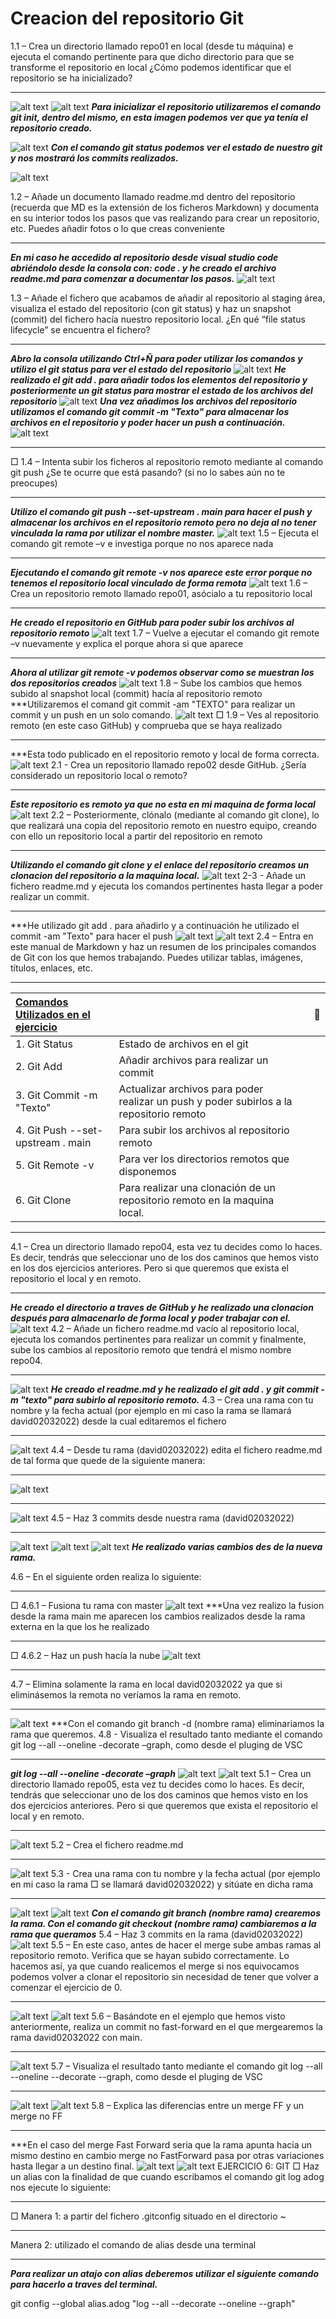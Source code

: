 # Creacion del repositorio Git
1.1 – Crea un directorio llamado repo01 en local (desde tu máquina) e ejecuta el comando
pertinente para que dicho directorio para que se transforme el repositorio en local 
¿Cómo podemos identificar que el repositorio se ha inicializado?
***
![alt text](image.png)
![alt text](image-1.png)
***Para inicializar el repositorio utilizaremos el comando git init, dentro del mismo, en esta imagen podemos ver que ya tenía el repositorio creado.***

![alt text](image-2.png)
***Con el comando git status podemos ver el estado de nuestro git y nos mostrará los commits realizados.***

![alt text](image-3.png)

1.2 – Añade un documento llamado readme.md dentro del repositorio (recuerda que MD es la extensión de los ficheros Markdown) y documenta en su interior todos los pasos que vas realizando para crear un repositorio, etc. 
Puedes añadir fotos o lo que creas conveniente
***
***En mi caso he accedido al repositorio desde visual studio code abriéndolo desde la consola con: code . y he creado el archivo readme.md para comenzar a documentar los pasos.***
![alt text](image-4.png)

1.3 – Añade el fichero que acabamos de añadir al repositorio al staging área, visualiza el estado del repositorio (con git status) y haz un snapshot (commit) del fichero hacía nuestro repositorio local. ¿En qué “file status lifecycle” se encuentra el fichero?
***
***Abro la consola utilizando Ctrl+Ñ para poder utilizar los comandos y utilizo el git status para ver el estado del repositorio***
![alt text](image-5.png)
***He realizado el git add . para añadir todos los elementos del repositorio  y posteriormente un git status para mostrar el estado de los archivos del repositorio***
![alt text](image-6.png)
***Una vez añadimos los archivos del repositorio utilizamos el comando git commit -m "Texto" para almacenar los archivos en el repositorio y poder hacer un push a continuación.***
![alt text](image-7.png)
***
□ 1.4 – Intenta subir los ficheros al repositorio remoto mediante al comando git push ¿Se te ocurre que
está pasando? (si no lo sabes aún no te preocupes)
***
***Utilizo el comando git push --set-upstream . main para hacer el push y almacenar los archivos en el repositorio remoto pero no deja al no tener vinculada la rama por utilizar el nombre master.***
![alt text](image-8.png)
1.5 – Ejecuta el comando git remote –v e investiga porque no nos aparece nada
***
***Ejecutando el comando git remote -v nos aparece este error porque no tenemos el repositorio local vinculado de forma remota***
![alt text](image-9.png)
1.6 – Crea un repositorio remoto llamado repo01, asócialo a tu repositorio local
***
***He creado el repositorio en GitHub para poder subir los archivos al repositorio remoto***
![alt text](image-10.png)
1.7 – Vuelve a ejecutar el comando git remote –v nuevamente y explica el porque ahora si que aparece
***
***Ahora al utilizar git remote -v podemos observar como se muestran los dos repositorios creados***
![alt text](image-11.png)
1.8 – Sube los cambios que hemos subido al snapshot local (commit) hacía al repositorio remoto
***Utilizaremos el comand git commit -am "TEXTO" para realizar un commit y un push en un solo comando. 
![alt text](image-12.png)
□ 1.9 – Ves al repositorio remoto (en este caso GitHub) y comprueba que se haya realizado
***
***Esta todo publicado en el repositorio remoto y local de forma correcta.
![alt text](image-13.png)
2.1 - Crea un repositorio llamado repo02 desde GitHub. ¿Sería considerado un repositorio
local o remoto?
***
***Este repositorio es remoto ya que no esta en mi maquina de forma local***
![alt text](image-14.png)
2.2 – Posteriormente, clónalo (mediante al comando git clone), lo que realizará una copia
del repositorio remoto en nuestro equipo, creando con ello un repositorio local a partir del
repositorio en remoto
***
***Utilizando el comando git clone y el enlace del repositorio creamos un clonacion del repositorio a la maquina local.***
![alt text](image-15.png)
2-3 - Añade un fichero readme.md y ejecuta los comandos pertinentes hasta llegar a poder
realizar un commit.
***
***He utilizado git add . para añadirlo y a continuación he utilizado el commit -am "Texto" para hacer el push
![alt text](image-16.png)
![alt text](image-17.png)
2.4 – Entra en este manual de Markdown y haz un resumen de los principales comandos de
Git con los que hemos trabajando. Puedes utilizar tablas, imágenes, títulos, enlaces, etc.
***
|[Comandos Utilizados en el ejercicio](https://medium.com/@davidbernalgonzalez/3-markdown-c82d88c1d222) | | | 🤯 |
|:--- |:---- |:----:| ----:|
|1. Git Status| Estado de archivos en el git
|2. Git Add   | Añadir archivos para realizar un commit
|3. Git Commit -m "Texto"  |  Actualizar archivos para poder realizar un push y poder subirlos a la repositorio remoto
|4. Git Push --set-upstream . main  | Para subir los archivos al repositorio remoto
|5. Git Remote -v | Para ver los directorios remotos que disponemos
|6. Git Clone | Para realizar una clonación de un repositorio remoto en la maquina local.

***
4.1 – Crea un directorio llamado repo04, esta vez tu decides como lo haces. Es decir, tendrás que
seleccionar uno de los dos caminos que hemos visto en los dos ejercicios anteriores. Pero si que
queremos que exista el repositorio el local y en remoto.
***
***He creado el directorio a traves de GitHub y he realizado una clonacion después para almacenarlo de forma local y poder trabajar con el.***
![alt text](image-19.png)
4.2 – Añade un fichero readme.md vacío al repositorio local, ejecuta los comandos pertinentes para
realizar un commit y finalmente, sube los cambios al repositorio remoto que tendrá el mismo nombre
repo04.
***
![alt text](image-20.png)
***He creado el readme.md y he realizado el git add . y git commit -m "texto" para subirlo al repositorio remoto.***
4.3 – Crea una rama con tu nombre y la fecha actual (por ejemplo en mi caso la rama se llamará
david02032022) desde la cual editaremos el fichero
***
![alt text](image-21.png)
4.4 – Desde tu rama (david02032022) edita el fichero readme.md de tal forma que quede de la siguiente
manera:
***
![alt text](image-22.png)
***
![alt text](image-24.png)
4.5 – Haz 3 commits desde nuestra rama (david02032022)
***
![alt text](image-26.png)
![alt text](image-25.png)
![alt text](image-27.png)
***He realizado varias cambios des de la nueva rama.***

4.6 – En el siguiente orden realiza lo siguiente:
___
□ 4.6.1 – Fusiona tu rama con master
![alt text](image-28.png)
***Una vez realizo la fusion desde la rama main me aparecen los cambios realizados desde la rama externa en la que los he realizado
___

□ 4.6.2 – Haz un push hacía la nube
![alt text](image-29.png)
*** 
4.7 – Elimina solamente la rama en local david02032022 ya que si eliminásemos la remota no veríamos la
rama en remoto.
***
![alt text](image-30.png)
***Con el comando git branch -d (nombre rama) eliminariamos la rama que queremos.
4.8 - Visualiza el resultado tanto mediante el comando git log --all --oneline -decorate –graph, como
desde el pluging de VSC
***
***git log --all --oneline -decorate –graph***
![alt text](image-31.png)
![alt text](image-32.png)
5.1 – Crea un directorio llamado repo05, esta vez tu decides como lo haces. Es decir, tendrás que
seleccionar uno de los dos caminos que hemos visto en los dos ejercicios anteriores. Pero si que
queremos que exista el repositorio el local y en remoto.
***
![alt text](image-33.png)
5.2 – Crea el fichero readme.md
***
![alt text](image-34.png)
5.3 - Crea una rama con tu nombre y la fecha actual (por ejemplo en mi caso la rama
□ se llamará david02032022) y sitúate en dicha rama
***
![alt text](image-35.png)
![alt text](image-36.png)
***Con el comando git branch (nombre rama) crearemos la rama.
Con el comando git checkout (nombre rama) cambiaremos a la rama que queramos***
5.4 – Haz 3 commits en la rama (david02032022)
![alt text](image-37.png)
5.5 – En este caso, antes de hacer el merge sube ambas ramas al repositorio remoto. Verifica que se hayan subido correctamente. Lo hacemos así, ya que cuando realicemos el merge si nos equivocamos podemos volver a clonar el repositorio sin necesidad de tener que volver a comenzar el ejercicio de 0.
***
![alt text](image-38.png)
![alt text](image-39.png)
5.6 – Basándote en el ejemplo que hemos visto anteriormente, realiza un commit no fast-forward en el que mergearemos la rama david02032022 con main.
***
![alt text](image-40.png)
5.7 – Visualiza el resultado tanto mediante el comando git log --all --oneline --decorate --graph, como desde el pluging de VSC
***
![alt text](image-41.png)
![alt text](image-42.png)
5.8 – Explica las diferencias entre un merge FF y un merge no FF
***
***En el caso del merge Fast Forward seria que la rama  apunta hacia un mismo destino en cambio  merge no FastForward pasa por otras variaciones hasta llegar a un destino final.
![alt text](image-43.png)
![alt text](image-44.png)
EJERCICIO 6: GIT
□ Haz un alias con la finalidad de que cuando escribamos el comando git log adog nos ejecute lo
siguiente:
***
□ Manera 1: a partir del fichero .gitconfig situado en el directorio ~
***
Manera 2: utilizado el comando de alias desde una terminal
***
***Para realizar un atajo con alias deberemos utilizar el siguiente comando para hacerlo a traves del terminal.***

git config --global alias.adog "log --all --decorate --oneline --graph"
